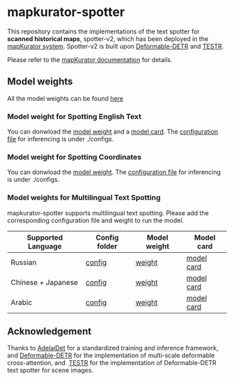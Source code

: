 # mapkurator-spotter

This repository contains the implementations of the text spotter for **scanned historical maps**, spotter-v2, which has been deployed in the [mapKurator system](https://knowledge-computing.github.io/mapkurator-doc/#/docs/introduction). Spotter-v2 is built upon [Deformable-DETR](https://arxiv.org/abs/2010.04159) and [TESTR](https://openaccess.thecvf.com/content/CVPR2022/html/Zhang_Text_Spotting_Transformers_CVPR_2022_paper.html).

Please refer to the [mapKurator documentation](https://knowledge-computing.github.io/mapkurator-doc/#/docs/modules/spot) for details.

## Model weights 
All the model weights can be found [here](https://drive.google.com/drive/folders/1wkQWoqBpqTwOHVxXiemrsKOp4mYqQZ0d?usp=drive_link)

### Model weight for Spotting English Text

You can donwload the [model weight](https://drive.google.com/file/d/1agOzYbhZPDVR-nqRc31_S6xu8yR5G1KQ/view?usp=drive_link) and a [model card](https://docs.google.com/document/d/1CfTFbUIiY0jhs-AE8aT2PhtcjDi6skjNopS3v6YE05g/edit?usp=drive_link). The [configuration file](./spotter-v2/configs/inference_en_test.yaml) for inferencing is under ./configs.

### Model weight for Spotting Coordinates

You can donwload the [model weight](https://drive.google.com/file/d/12_tc3zOmzLPUU41g_fbPVMkvRkjbSsRf/view?usp=drive_link). The [configuration file](./spotter-v2/configs/inference_coord_test.yaml) for inferencing is under ./configs.

### Model weights for Multilingual Text Spotting

mapkurator-spotter supports multilingual text spotting. Please add the corresponding configuration file and weight to run the model. 

| Supported Language      | Config folder  | Model weight | Model card      | 
|------------|---------------|----------------|------------------------------------| 
| Russian | [config](https://drive.google.com/drive/folders/11vjSjULrWkct4VyhRy6wtez-spgeE9lx?usp=drive_link) | [weight](https://drive.google.com/file/d/16046LiHoaOZTFmdJWwljk5Djj4RwtbqQ/view?usp=drive_link)  | [model card](https://docs.google.com/document/d/11hKt2QohpPywqFrHv6_FFP-ZlVrFAeYZmzAhiDBpvP4/edit?usp=drive_link)
| Chinese + Japanese| [config](https://drive.google.com/drive/folders/1H-qX_xEosq2eb8hS5PiFhfIUmeaItiKU?usp=drive_link) | [weight](https://drive.google.com/file/d/1CfWBju-hlEUDsHbYunioZ9DDQOijMXFK/view?usp=drive_link)  | [model card](https://docs.google.com/document/d/1exYTkNmZB0mJ_PTg7AiPlcltqz0b5qyp9STKr8Za884/edit?usp=drive_link)
| Arabic |[config](https://drive.google.com/drive/folders/1iHcgZQxq_J3bs1_sBZbS0IgLemTJuU3z?usp=drive_link) | [weight](https://drive.google.com/file/d/1nbv8MFn2gUYqiTrdMFKxRfhtFYI4Axdy/view?usp=drive_link)  | [model card](https://docs.google.com/document/d/1z8b8H4M_lua_2UHPMVWUn7bbiVktLTCb3QGRL7zjlA4/edit?usp=drive_link)

## Acknowledgement

Thanks to [AdelaiDet](https://github.com/aim-uofa/AdelaiDet) for a standardized training and inference framework, and [Deformable-DETR](https://github.com/fundamentalvision/Deformable-DETR) for the implementation of multi-scale deformable cross-attention, and  [TESTR](https://github.com/mlpc-ucsd/TESTR/tree/main) for the implementation of Deformable-DETR text spotter for scene images.

